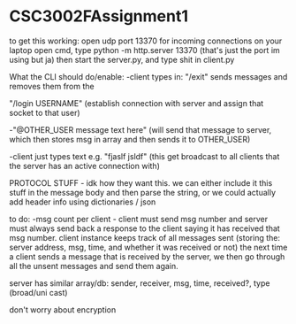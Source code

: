 # CSC3002FAssignment1

to get this working:
open udp port 13370 for incoming connections on your laptop
open cmd, type python -m http.server 13370 (that's just the port im using but ja)
then start the server.py, and type shit in client.py 


What the CLI should do/enable:
-client types in:
"/exit"
sends messages and removes them from the 

"/login USERNAME"
(establish connection with server and assign that socket to that user)

-"@OTHER_USER message text here"
(will send that message to server, which then stores msg in array and then sends it to OTHER_USER)

-client just types text
e.g. "fjaslf jsldf"
(this get broadcast to all clients that the server has an active connection with)



PROTOCOL STUFF - 
idk how they want this. we can either include it this stuff in the message
body and then parse the string, or we could actually add header info using 
dictionaries / json 

to do:
-msg count per client - client must send msg number and server must always send back a
response to the client saying it has received that msg number. client instance keeps track of all messages
sent (storing the: server address, msg, time, and whether it was received or not)
the next time a client sends a message that is received by the server, we then go through all the unsent
messages and send them again.

server has similar array/db: sender, receiver, msg, time, received?, type (broad/uni cast)

don't worry about encryption